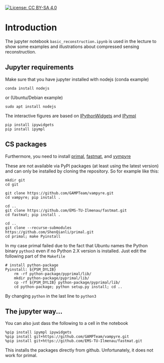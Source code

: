 [![License: CC BY-SA 4.0](https://img.shields.io/github/license/ant-uni-bremen/adsp-cs)](https://img.shields.io/github/license/ant-uni-bremen/adsp-cs)

# Introduction
The jupyter notebook `basic_reconstruction.ipynb` is used in the lecture to show some examples and illustrations about compressed sensing reconstruction.

## Jupyter requirements
Make sure that you have jupyter installed with nodejs (conda example)
```
conda install nodejs
```
or (Ubuntu/Debian example)
```
sudo apt install nodejs
```

The interactive figures are based on [IPythonWidgets](https://ipywidgets.readthedocs.io/en/latest/user_install.html) and [IPympl](https://github.com/matplotlib/ipympl)
```
pip install ipywidgets
pip install ipympl
```

## CS packages
Furthermore, you need to install [primal](https://github.com/ShenQianli/primal), [fastmat](https://github.com/EMS-TU-Ilmenau/fastmat), and [vympyre](https://github.com/GAMPTeam/vampyre)

These are not available via PyPI packages (at least using the latest version) and can only be installed by cloning the repository. So for example like this:
```
mkdir git
cd git

git clone https://github.com/GAMPTeam/vampyre.git
cd vampyre; pip install . 

cd ..
git clone https://github.com/EMS-TU-Ilmenau/fastmat.git
cd fastmat; pip install .

cd ..
git clone --recurse-submodules https://github.com/ShenQianli/primal.git
cd primal; make Pyinstall
```
In my case primal failed due to the fact that Ubuntu names the Python binary `python3` even if no Python 2.X version is installed. Just edit the following part of the `Makefile`

```
# install python-package
Pyinstall: ${PSM_DYLIB}
	rm -rf python-package/pyprimal/lib/
	mkdir python-package/pyprimal/lib/
	cp -rf ${PSM_DYLIB} python-package/pyprimal/lib/
	cd python-package; python setup.py install; cd ..
```
By changing `python` in the last line to `python3`
## The jupyter way...
You can also just dass the following to a cell in the notebook
```
%pip install ipympl ipywidgets
%pip install git+https://github.com/GAMPTeam/vampyre.git
%pip install git+https://github.com/EMS-TU-Ilmenau/fastmat.git
```
This installs the packages directly from github. Unfortunately, it does not work for primal.
